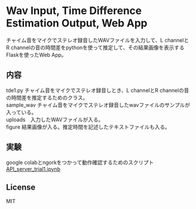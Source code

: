 #  Wav Input, Time Difference Estimation Output, Web App    

チャイム音をマイクでステレオ録音したWAVファイルを入力して、L channelとR channelの音の時間差をpythonを使って推定して、その結果画像を表示するFlaskを使ったWeb App。  



## 内容   

tde1.py チャイム音をマイクでステレオ録音しとき、L channelとR channelの音の時間差を推定するためのクラス。  
sample_wav チャイム音をマイクでステレオ録音したwavファイルのサンプルが入っている。  
uploads　入力したWAVファイルが入る。  
figure 結果画像が入る。推定時間を記述したテキストファイルも入る。  
  
## 実験  
  
google colabとngorkをつかって動作確認するためのスクリプト
[API_server_trial1.ipynb](https://colab.research.google.com/github/shun60s/time-difference-WebApp/blob/master/API_server_trial1.ipynb)  

## License    
MIT  



